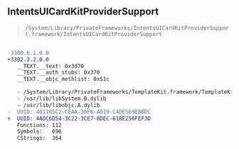 ## IntentsUICardKitProviderSupport

> `/System/Library/PrivateFrameworks/IntentsUICardKitProviderSupport.framework/IntentsUICardKitProviderSupport`

```diff

-3300.6.1.0.0
+3302.3.2.0.0
   __TEXT.__text: 0x3d70
   __TEXT.__auth_stubs: 0x370
   __TEXT.__objc_methlist: 0x51c

   - /System/Library/PrivateFrameworks/TemplateKit.framework/TemplateKit
   - /usr/lib/libSystem.B.dylib
   - /usr/lib/libobjc.A.dylib
-  UUID: 401185C2-CEAA-30F6-AD19-C4DE569EBBDC
+  UUID: 4ADC6D54-3C22-3CE7-8DEC-618E256FEF3D
   Functions: 112
   Symbols:   696
   CStrings:  364

```
